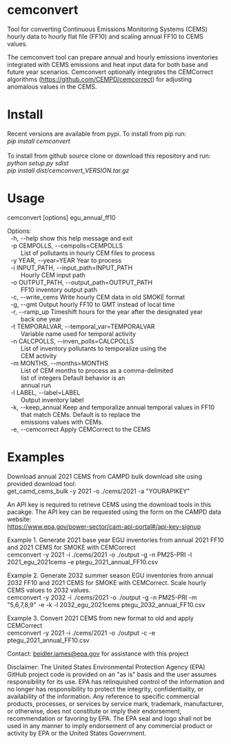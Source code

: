 # cemconvert
Tool for converting Continuous Emissions Monitoring Systems (CEMS) hourly data to hourly flat file (FF10) and scaling annual FF10 to CEMS values.

The cemconvert tool can prepare annual and hourly emissions inventories integrated with CEMS emissions and heat input data for both base and future year scenarios. Cemconvert optionally integrates the CEMCorrect algorithms (https://github.com/CEMPD/cemcorrect) for adjusting anomalous values in the CEMS. 

# Install
Recent versions are available from pypi. To install from pip run:<br>
<i>pip install cemconvert</i><br><br>
To install from github source clone or download this repository and run:<br>
<i>python setup.py sdist</i><br>
<i>pip install dist/cemconvert_VERSION.tar.gz</i>

# Usage
cemconvert [options] egu_annual_ff10

Options:<br>
&nbsp;&nbsp;-h, --help            show this help message and exit<br>
&nbsp;&nbsp;-p CEMPOLLS, --cempolls=CEMPOLLS<br>
&nbsp;&nbsp;&nbsp;&nbsp;&nbsp;&nbsp;&nbsp;&nbsp;List of pollutants in hourly CEM files to process<br>
&nbsp;&nbsp;-y YEAR, --year=YEAR  Year to process<br>
&nbsp;&nbsp;-i INPUT_PATH, --input_path=INPUT_PATH<br>
&nbsp;&nbsp;&nbsp;&nbsp;&nbsp;&nbsp;&nbsp;&nbsp;Hourly CEM input path<br>
&nbsp;&nbsp;-o OUTPUT_PATH, --output_path=OUTPUT_PATH<br>
&nbsp;&nbsp;&nbsp;&nbsp;&nbsp;&nbsp;&nbsp;&nbsp;FF10 inventory output path<br>
&nbsp;&nbsp;-c, --write_cems      Write hourly CEM data in old SMOKE format<br>
&nbsp;&nbsp;-g, --gmt             Output hourly FF10 to GMT instead of local time<br>
&nbsp;&nbsp;-r, --ramp_up         Timeshift hours for the year after the designated year<br>
&nbsp;&nbsp;&nbsp;&nbsp;&nbsp;&nbsp;&nbsp;&nbsp;back one year<br>
&nbsp;&nbsp;-t TEMPORALVAR, --temporal_var=TEMPORALVAR<br>
&nbsp;&nbsp;&nbsp;&nbsp;&nbsp;&nbsp;&nbsp;&nbsp;Variable name used for temporal activity<br>
&nbsp;&nbsp;-n CALCPOLLS, --inven_polls=CALCPOLLS<br>
&nbsp;&nbsp;&nbsp;&nbsp;&nbsp;&nbsp;&nbsp;&nbsp;List of inventory pollutants to temporalize using the<br>
&nbsp;&nbsp;&nbsp;&nbsp;&nbsp;&nbsp;&nbsp;&nbsp;CEM activity<br>
&nbsp;&nbsp;-m MONTHS, --months=MONTHS<br>
&nbsp;&nbsp;&nbsp;&nbsp;&nbsp;&nbsp;&nbsp;&nbsp;List of CEM months to process as a comma-delimited<br>
&nbsp;&nbsp;&nbsp;&nbsp;&nbsp;&nbsp;&nbsp;&nbsp;list of integers            Default behavior is an<br>
&nbsp;&nbsp;&nbsp;&nbsp;&nbsp;&nbsp;&nbsp;&nbsp;annual run<br>
&nbsp;&nbsp;-l LABEL, --label=LABEL<br>
&nbsp;&nbsp;&nbsp;&nbsp;&nbsp;&nbsp;&nbsp;&nbsp;Output inventory label<br>
&nbsp;&nbsp;-k, --keep_annual     Keep and temporalize annual temporal values in FF10<br>
&nbsp;&nbsp;&nbsp;&nbsp;&nbsp;&nbsp;&nbsp;&nbsp;that match CEMs.            Default is to replace the<br>
&nbsp;&nbsp;&nbsp;&nbsp;&nbsp;&nbsp;&nbsp;&nbsp;emissions values with CEMs.<br>
&nbsp;&nbsp;-e, --cemcorrect      Apply CEMCorrect to the CEMS<br>

# Examples

Download annual 2021 CEMS from CAMPD bulk download site using provided download tool:<br>
get_camd_cems_bulk -y 2021 -o ./cems/2021 -a "YOURAPIKEY"<br>

An API key is required to retrieve CEMS using the download tools in this pacakge. The API key can be requested using the form on the CAMPD data website:<br>
https://www.epa.gov/power-sector/cam-api-portal#/api-key-signup

Example 1. Generate 2021 base year EGU inventories from annual 2021 FF10 and 2021 CEMS for SMOKE with CEMCorrect<br>
cemconvert -y 2021 -i ./cems/2021 -o ./output -g -n PM25-PRI -l 2021_egu_2021cems -e ptegu_2021_annual_FF10.csv

Example 2. Generate 2032 summer season EGU inventories from annual 2032 FF10 and 2021 CEMS for SMOKE with CEMCorrect. Scale hourly CEMS values to 2032 values.<br>
cemconvert -y 2032 -i ./cems/2021 -o ./output -g -n PM25-PRI -m "5,6,7,8,9" -e -k -l 2032_egu_2021cems ptegu_2032_annual_FF10.csv

Example 3. Convert 2021 CEMS from new format to old and apply CEMCorrect<br>
cemconvert -y 2021 -i ./cems/2021 -o ./output -c -e ptegu_2021_annual_FF10.csv

Contact: beidler.james@epa.gov for assistance with this project

Disclaimer: The United States Environmental Protection Agency (EPA) GitHub project code is provided on an "as is" basis and the user assumes responsibility for its use. EPA has relinquished control of the information and no longer has responsibility to protect the integrity, confidentiality, or availability of the information. Any reference to specific commercial products, processes, or services by service mark, trademark, manufacturer, or otherwise, does not constitute or imply their endorsement, recommendation or favoring by EPA. The EPA seal and logo shall not be used in any manner to imply endorsement of any commercial product or activity by EPA or the United States Government. 
